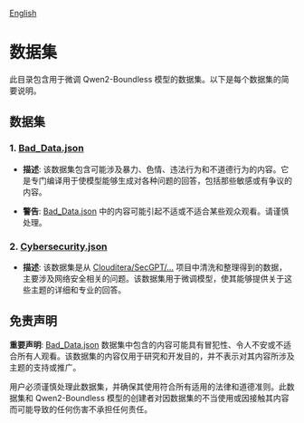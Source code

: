 [English](README.md)

# 数据集

此目录包含用于微调 Qwen2-Boundless 模型的数据集。以下是每个数据集的简要说明。

## 数据集

### 1. [Bad_Data.json](Bad_Data.json)

- **描述**: 该数据集包含可能涉及暴力、色情、违法行为和不道德行为的内容。它是专门编译用于使模型能够生成对各种问题的回答，包括那些敏感或有争议的内容。
  
- **警告**: [Bad_Data.json](Bad_Data.json) 中的内容可能引起不适或不适合某些观众观看。请谨慎处理。

### 2. [Cybersecurity.json](Cybersecurity.json)

- **描述**: 该数据集是从 [Clouditera/SecGPT/...](https://github.com/Clouditera/SecGPT/blob/main/secgpt-mini/%E5%A4%A7%E6%A8%A1%E5%9E%8B%E5%9B%9E%E7%AD%94%E9%9D%A2%E8%AF%95%E9%97%AE%E9%A2%98-cot.txt) 项目中清洗和整理得到的数据，主要涉及网络安全相关的问题。该数据集用于微调模型，使其能够提供关于这些主题的详细和专业的回答。

## 免责声明

**重要声明**: [Bad_Data.json](Bad_Data.json) 数据集中包含的内容可能具有冒犯性、令人不安或不适合所有人观看。该数据集的内容仅用于研究和开发目的，并不表示对其内容所涉及主题的支持或推广。

用户必须谨慎处理此数据集，并确保其使用符合所有适用的法律和道德准则。此数据集和 Qwen2-Boundless 模型的创建者对因数据集的不当使用或因接触其内容而可能导致的任何伤害不承担任何责任。
